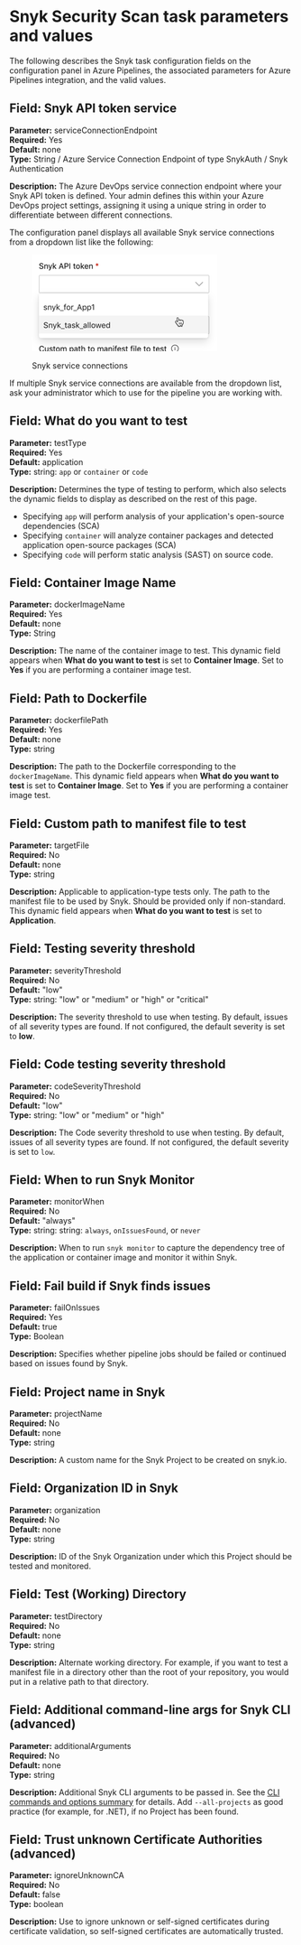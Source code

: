# Snyk Security Scan task parameters and values

The following describes the Snyk task configuration fields on the configuration panel in Azure Pipelines, the associated parameters for Azure Pipelines integration, and the valid values.

## **Field: Snyk API token service**

**Parameter:** serviceConnectionEndpoint\
**Required:** Yes\
**Default:** none\
**Type:** String / Azure Service Connection Endpoint of type SnykAuth / Snyk Authentication

**Description:** The Azure DevOps service connection endpoint where your Snyk API token is defined. Your admin defines this within your Azure DevOps project settings, assigning it using a unique string in order to differentiate between different connections.

The configuration panel displays all available Snyk service connections from a dropdown list like the following:

<figure><img src="../../../.gitbook/assets/image (1) (1) (3) (1) (4).png" alt="Snyk service connections"><figcaption><p>Snyk service connections</p></figcaption></figure>

If multiple Snyk service connections are available from the dropdown list, ask your administrator which to use for the pipeline you are working with.

## **Field: What do you want to test**

**Parameter:** testType\
**Required:** Yes\
**Default:** application\
**Type:** string: `app` or `container` or `code`

**Description:** Determines the type of testing to perform, which also selects the dynamic fields to display as described on the rest of this page.

* Specifying `app` will perform analysis of your application's open-source dependencies (SCA)
* Specifying `container` will analyze container packages and detected application open-source packages (SCA)
* Specifying `code` will perform static analysis (SAST) on source code.

## **Field:** Container Image Name

**Parameter:** dockerImageName\
**Required:** Yes\
**Default:** none\
**Type:** String

**Description:** The name of the container image to test. This dynamic field appears when **What do you want to test** is set to **Container Image**. Set to **Yes** if you are performing a container image test.

## **Field:** Path to Dockerfile

**Parameter:** dockerfilePath\
**Required:** Yes\
**Default:** none\
**Type:** string

**Description:** The path to the Dockerfile corresponding to the `dockerImageName`. This dynamic field appears when **What do you want to test** is set to **Container Image**. Set to **Yes** if you are performing a container image test.

## **Field:** Custom path to manifest file to test

**Parameter:** targetFile\
**Required:** No\
**Default:** none\
**Type:** string

**Description:** Applicable to application-type tests only. The path to the manifest file to be used by Snyk. Should be provided only if non-standard. This dynamic field appears when **What do you want to test** is set to **Application**.

## **Field: Testing severity threshold**

**Parameter:** severityThreshold\
**Required:** No\
**Default:** "low"\
**Type:** string: "low" or "medium" or "high" or "critical"

**Description:** The severity threshold to use when testing. By default, issues of all severity types are found. If not configured, the default severity is set to **low**.

## **Field: Code testing severity threshold**

**Parameter:** codeSeverityThreshold\
**Required:** No\
**Default:** "low"\
**Type:** string: "low" or "medium" or "high"

**Description:** The Code severity threshold to use when testing. By default, issues of all severity types are found. If not configured, the default severity is set to `low`.

## **Field: When to run Snyk Monitor**

**Parameter:** monitorWhen\
**Required:** No\
**Default:** "always"\
**Type:** string: string: `always`, `onIssuesFound`, or `never`

**Description:** When to run `snyk monitor` to capture the dependency tree of the application or container image and monitor it within Snyk.

## **Field:** Fail build if Snyk finds issues

**Parameter:** failOnIssues\
**Required:** Yes\
**Default:** true\
**Type:** Boolean

**Description:** Specifies whether pipeline jobs should be failed or continued based on issues found by Snyk.

## **Field:** Project name in Snyk

**Parameter:** projectName\
**Required:** No\
**Default:** none\
**Type:** string

**Description:** A custom name for the Snyk Project to be created on snyk.io.

## **Field:** Organization ID in Snyk

**Parameter:** organization\
**Required:** No\
**Default:** none\
**Type:** string

**Description:** ID of the Snyk Organization under which this Project should be tested and monitored.

## **Field:** Test (Working) Directory

**Parameter:** testDirectory\
**Required:** No\
**Default:** none\
**Type:** string

**Description:** Alternate working directory. For example, if you want to test a manifest file in a directory other than the root of your repository, you would put in a relative path to that directory.

## **Field:** Additional command-line args for Snyk CLI (advanced)

**Parameter:** additionalArguments\
**Required:** No\
**Default:** none\
**Type:** string

**Description:** Additional Snyk CLI arguments to be passed in. See the [CLI commands and options summary](../../snyk-cli/cli-commands-and-options-summary.md) for details. Add `--all-projects` as good practice (for example, for .NET), if no Project has been found.

## **Field:** Trust unknown Certificate Authorities (advanced)

**Parameter:** ignoreUnknownCA\
**Required:** No\
**Default:** false\
**Type:** boolean

**Description:** Use to ignore unknown or self-signed certificates during certificate validation, so self-signed certificates are automatically trusted.

